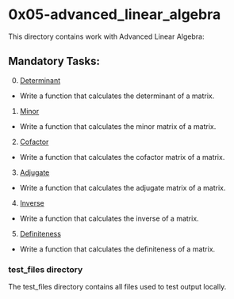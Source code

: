 # 0x05-advanced_linear_algebra
This directory contains work with Advanced Linear Algebra:

## Mandatory Tasks:
0. [Determinant](/math/0x05-advanced_linear_algebra/0-determinant.py)
* Write a function that calculates the determinant of a matrix.
1. [Minor](/math/0x05-advanced_linear_algebra/1-minor.py)
* Write a function that calculates the minor matrix of a matrix.
2. [Cofactor](/math/0x05-advanced_linear_algebra/2-cofactor.py)
* Write a function that calculates the cofactor matrix of a matrix.
3. [Adjugate](/math/0x05-advanced_linear_algebra/3-adjugate.py)
* Write a function that calculates the adjugate matrix of a matrix.
4. [Inverse](/math/0x05-advanced_linear_algebra/4-inverse.py)
* Write a function that calculates the inverse of a matrix.
5. [Definiteness](/math/0x05-advanced_linear_algebra/5-definiteness.py)
* Write a function that calculates the definiteness of a matrix.

### test_files directory
The test_files directory contains all files used to test output locally.
